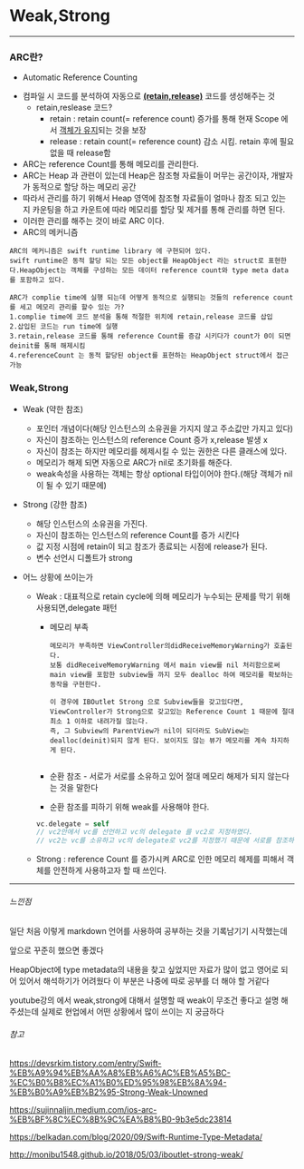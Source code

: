# Weak,Strong

---

### ARC란?

+ Automatic Reference Counting

* 컴파일 시 코드를 분석하여 자동으로 <u>**(retain,release)**</u> 코드를 생성해주는 것
  - retain,reslease 코드? 
    * retain : retain count(= reference count) 증가를 통해 현재 Scope 에서 <u>객체가 유지</u>되는 것을 보장
    * release : retain count(= reference count) 감소 시킴. retain 후에 필요 없을 때 release함
* ARC는 reference Count를 통해 메모리를 관리한다.
* ARC는 Heap 과 관련이 있는데 Heap은 참조형 자료들이 머무는 공간이자, 개발자가 동적으로 할당 하는 메모리 공간
* 따라서 관리를 하기 위해서 Heap 영역에 참조형 자료들이 얼마나 참조 되고 있는 지 카운팅을 하고 카운트에 따라 메모리를 할당 및 제거를 통해 관리를 하면 된다.
* 이러한 관리를 해주는 것이 바로 ARC 이다.
* ARC의 메커니즘

~~~
ARC의 메커니즘은 swift runtime library 에 구현되어 있다.
swift runtime은 동적 할당 되는 모든 object를 HeapObject 라는 struct로 표현한다.HeapObject는 객체를 구성하는 모든 데이터 reference count와 type meta data를 포함하고 있다.

ARC가 complie time에 실행 되는데 어떻게 동적으로 실행되는 것들의 reference count를 세고 메모리 관리를 할수 있는 가?
1.complie time에 코드 분석을 통해 적절한 위치에 retain,release 코드를 삽입
2.삽입된 코드는 run time에 실행
3.retain,release 코드를 통해 reference Count를 증감 시키다가 count가 0이 되면 deinit를 통해 해제시킴
4.referenceCount 는 동적 할당된 object를 표현하는 HeapObject struct에서 접근 가능
~~~

### Weak,Strong

* Weak (약한 참조)

  * 포인터 개념이다(해당 인스턴스의 소유권을 가지지 않고 주소값만 가지고 있다)
  * 자신이 참조하는 인스턴스의 reference Count 증가 x,release 발생 x
  * 자신이 참조는 하지만 메모리를 헤제시킬 수 있는 권한은 다른 클래스에 있다.
  * 메모리가 해제 되면 자동으로 ARC가 nil로 초기화를 해준다.
  * weak속성을 사용하는 객체는 항상 optional 타입이어야 한다.(해당 객체가 nil이 될 수 있기 때문에)

* Strong (강한 참조)

  * 해당 인스턴스의 소유권을 가진다.
  * 자신이 참조하는 인스턴스의 reference Count를 증가 시킨다
  * 값 지정 시점에 retain이 되고 참조가 종료되는 시점에 release가 된다.
  * 변수 선언시 디폴트가 strong

* 어느 상황에 쓰이는가

  * Weak : 대표적으로 retain cycle에 의해 메모리가 누수되는 문제를 막기 위해 사용되면,delegate 패턴

    * 메모리 부족 

      ~~~
      메모리가 부족하면 ViewController의didReceiveMemoryWarning가 호출된다.
      보통 didReceiveMemoryWarning 에서 main view를 nil 처리함으로써 main view를 포함한 subview들 까지 모두 dealloc 하여 메모리를 확보하는 동작을 구현한다.
      
      이 경우에 IBOutlet Strong 으로 Subview들을 갖고있다면, ViewController가 Strong으로 갖고있는 Reference Count 1 때문에 절대 최소 1 이하로 내려가질 않는다.
      즉, 그 Subview의 ParentView가 nil이 되더라도 SubView는 dealloc(deinit)되지 않게 된다. 보이지도 않는 뷰가 메모리를 계속 차지하게 된다.
      
      
      ~~~

      

    * 순환 참조 - 서로가 서로를 소유하고 있어 절대 메모리 해제가 되지 않는다는 것을 말한다
    * 순환 참조를 피하기 위해 weak를 사용해야 한다.

    ~~~swift
    vc.delegate = self
    // vc2안에서 vc를 선언하고 vc의 delegate 를 vc2로 지정하였다.
    // vc2는 vc를 소유하고 vc의 delegate로 vc2를 지정했기 때문에 서로를 참조하는 상황이다. 따라서 이러면 메모리가 해제가 되지 않을 수 있기 때문에 weak를 사용해야 한다.
    ~~~

  * Strong : reference Count 를 증가시켜 ARC로 인한 메모리 헤제를 피해서 객체를 안전하게 사용하고자 할 때 쓰인다.

---

###### 느낀점

일단 처음 이렇게 markdown 언어를 사용하여 공부하는 것을 기록남기기 시작했는데

앞으로 꾸준히 했으면 좋겠다

HeapObject에 type metadata의 내용을 찾고 싶었지만 자료가 많이 없고 영어로 되어 있어서 해석하기가 어려웠다 이 부분은 나중에 따로 공부를 더 해야 할 거같다

youtube강의 에서 weak,strong에 대해서 설명할 때 weak이 무조건 좋다고 설명 해주셨는데 실제로 현업에서 어떤 상황에서 많이 쓰이는 지 궁금하다

###### 참고

https://devsrkim.tistory.com/entry/Swift-%EB%A9%94%EB%AA%A8%EB%A6%AC%EB%A5%BC-%EC%B0%B8%EC%A1%B0%ED%95%98%EB%8A%94-%EB%B0%A9%EB%B2%95-Strong-Weak-Unowned

https://sujinnaljin.medium.com/ios-arc-%EB%BF%8C%EC%8B%9C%EA%B8%B0-9b3e5dc23814

https://belkadan.com/blog/2020/09/Swift-Runtime-Type-Metadata/

http://monibu1548.github.io/2018/05/03/iboutlet-strong-weak/